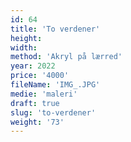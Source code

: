 ```yaml
---
id: 64
title: 'To verdener'
height: 
width: 
method: 'Akryl på lærred'
year: 2022
price: '4000'
fileName: 'IMG_.JPG'
medie: 'maleri'
draft: true
slug: 'to-verdener'
weight: '73'
---
```

